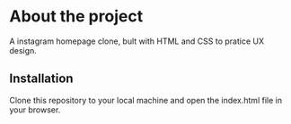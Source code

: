 # About the project

A instagram homepage clone, bult with HTML and CSS to pratice UX design.

## Installation

Clone this repository to your local machine and open the index.html file in your browser.

